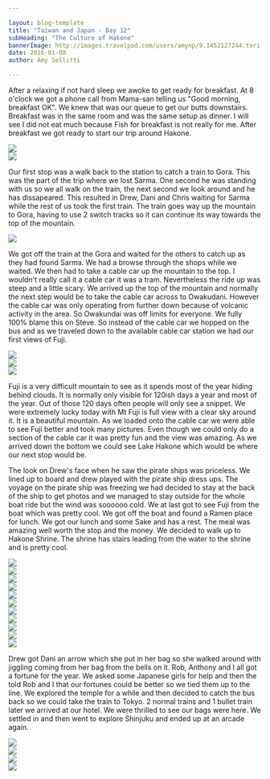 ```yaml
---

layout: blog-template
title: "Taiwan and Japan - Day 12"
subHeading: "The Culture of Hakone"
bannerImage: http://images.travelpod.com/users/amynp/9.1452127244.tori-gate.jpg
date: 2016-01-08
author: Amy Sellitti

---
```

After a relaxing if not hard sleep we awoke to get ready for breakfast. At 8 o'clock we got a phone call from Mama-san telling us "Good morning, breakfast OK". We knew that was our queue to get our butts downstairs. Breakfast was in the same room and was the same setup as dinner. I will see I did not eat much because Fish for breakfast is not really for me. After breakfast we got ready to start our trip around Hakone.

<div class="center-image"><img src="http://images.travelpod.com/users/amynp/9.1452304009.breakfast.jpg" /></div>
<div class="center-image"><img src="http://images.travelpod.com/users/amynp/9.1452304009.hotel-senkei.jpg" /></div>


Our first stop was a walk back to the station to catch a train to Gora. This was the part of the trip where we lost Sarma. One second he was standing with us so we all walk on the train, the next second we look around and he has dissapeared. This resulted in Drew, Dani and Chris waiting for Sarma while the rest of us took the first train. The train goes way up the mountain to Gora, having to use 2 switch tracks so it can continue its way towards the top of the mountain. 

<div class="center-image"><img src="http://images.travelpod.com/users/amynp/9.1452304009.the-cable-car.jpg" /></div>


We got off the train at the Gora and waited for the others to catch up as they had found Sarma. We had a browse through the shops while we waited. We then had to take a cable car up the mountain to the top. I wouldn't really call it a cable car it was a tram. Nevertheless the ride up was steep and a little scary. We arrived up the top of the mountain and normally the next step would be to take the cable car across to Owakudani. However  the cable car was only operating from further down because of volcanic activity in the area. So Owakundai was off limits for everyone. We fully 100% blame this on Steve. So instead of the cable car we hopped on the bus and as we traveled down to the available cable car station we had our first views of Fuji.

<div class="center-image"><img src="http://images.travelpod.com/users/amynp/9.1452304009.drew-on-fake-cable-car.jpg" /></div>
<div class="center-image"><img src="http://images.travelpod.com/users/amynp/9.1452304009.mt-fuji.jpg" /></div>
<div class="center-image"><img src="http://images.travelpod.com/users/amynp/9.1452304009.steve.jpg" /></div>


Fuji is a very difficult mountain to see as it spends most of the year hiding behind clouds. It is normally only visible for 120ish days a year and most of the year. Out of those 120 days often people will only see a snippet. We were extremely lucky today with Mt Fuji is full view with a clear sky around it. It is a beautiful mountain. As we loaded onto the cable car we were able to see Fuji better and took many pictures. Even though we could only do a section of the cable car it was pretty fun and the view was amazing. As we arrived down the bottom we could see Lake Hakone which would be where our next stop would be. 

The look on Drew's face when he saw the pirate ships was priceless. We lined up to board and drew played with the pirate ship dress ups. The voyage on the pirate ship was freezing we had decided to stay at the back of the ship to get photos and we managed to stay outside for the whole boat ride but the wind was soooooo cold. We at last got to see Fuji from the boat which was pretty cool. We got off the boat and found a Ramen place for lunch. We got our lunch and some Sake and has a rest. The meal was amazing well worth the stop and the money. We decided to walk up to Hakone Shrine. The shrine has stairs leading from the water to the shrine and is pretty cool.

<div class="center-image"><img src="http://images.travelpod.com/users/amynp/9.1452304009.drew-being-a-pirate.jpg" /></div>
<div class="center-image"><img src="http://images.travelpod.com/users/amynp/9.1452304009.pirate-ships.jpg" /></div>
<div class="center-image"><img src="http://images.travelpod.com/users/amynp/9.1452304009.1-mast.jpg" /></div>
<div class="center-image"><img src="http://images.travelpod.com/users/amynp/9.1452304009.on-the-boat.jpg" /></div>
<div class="center-image"><img src="http://images.travelpod.com/users/amynp/9.1452304009.drew-and-dani.jpg" /></div>
<div class="center-image"><img src="http://images.travelpod.com/users/amynp/9.1452304009.whole-group-on-boat.jpg" /></div>
<div class="center-image"><img src="http://images.travelpod.com/users/amynp/9.1452304009.us-and-fuji.jpg" /></div>
<div class="center-image"><img src="http://images.travelpod.com/users/amynp/9.1452304009.fuji-time.jpg" /></div>
<div class="center-image"><img src="http://images.travelpod.com/users/amynp/9.1452304009.chris-eating-fuji.jpg" /></div>
<div class="center-image"><img src="http://images.travelpod.com/users/amynp/9.1452304009.1-sake.jpg" /></div>
<div class="center-image"><img src="http://images.travelpod.com/users/amynp/9.1452304009.lunch.jpg" /></div>

Drew got Dani an arrow which she put in her bag so she walked around with jiggling coming from her bag from the bells on it. Rob, Anthony and I all got a fortune for the year. We asked some Japanese girls for help and then the told Rob and I that our fortunes could be better so we tied them up to the line.  We explored the temple for a while and then decided to catch the bus back so we could take the train to Tokyo. 2 normal trains and 1 bullet train later we arrived at our hotel. We were thrilled to see our bags were here. We settled in and then went to explore Shinjuku and ended up at an arcade again. 

<div class="center-image"><img src="http://images.travelpod.com/users/amynp/9.1452304009.hakone-shrine.jpg" /></div>
<div class="center-image"><img src="http://images.travelpod.com/users/amynp/9.1452304009.us-at-hakone-shrine.jpg" /></div>
<div class="center-image"><img src="http://images.travelpod.com/users/amynp/9.1452304009.chris-and-melon-bread.jpg" /></div>
<div class="center-image"><img src="http://images.travelpod.com/users/amynp/9.1452304009.anthonys-starbucks-cup.jpg" /></div>
